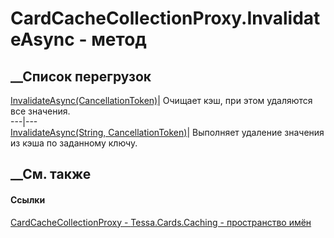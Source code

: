 # CardCacheCollectionProxy<T>.InvalidateAsync - метод
##  __Список перегрузок
[InvalidateAsync(CancellationToken)](M_Tessa_Cards_Caching_CardCacheCollectionProxy_1_InvalidateAsync_1.htm)|
Очищает кэш, при этом удаляются все значения.  
---|---  
[InvalidateAsync(String,
CancellationToken)](M_Tessa_Cards_Caching_CardCacheCollectionProxy_1_InvalidateAsync.htm)|
Выполняет удаление значения из кэша по заданному ключу.  
## __См. также
#### Ссылки
[CardCacheCollectionProxy<T> \-
](T_Tessa_Cards_Caching_CardCacheCollectionProxy_1.htm)
[Tessa.Cards.Caching - пространство имён](N_Tessa_Cards_Caching.htm)
